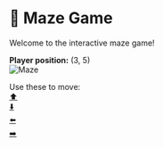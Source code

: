 # 🧩 Maze Game  
Welcome to the interactive maze game!

**Player position:** (3, 5)  
![Maze](https://recognize-instructor-criteria-other.trycloudflare.com/images/pos_3_5.png?t=1760506237707)

Use these to move:  
[⬆️](https://recognize-instructor-criteria-other.trycloudflare.com/move/3_5_w)  
[⬇️](https://recognize-instructor-criteria-other.trycloudflare.com/move/3_5_s)  
[⬅️](https://recognize-instructor-criteria-other.trycloudflare.com/move/3_5_a)  
[➡️](https://recognize-instructor-criteria-other.trycloudflare.com/move/3_5_d)
